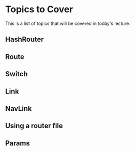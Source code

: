 # Topics to Cover
This is a list of topics that will be covered in today's lecture.

## HashRouter

## Route

## Switch

## Link

## NavLink

## Using a router file

## Params